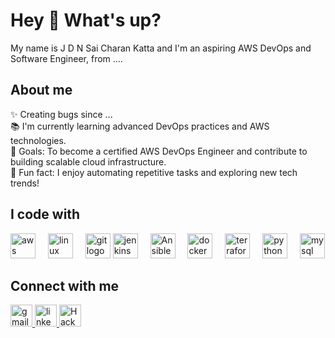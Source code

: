 <h1 align="left">Hey 👋 What's up?</h1>
<p align="left">My name is J D N Sai Charan Katta and I'm an aspiring AWS DevOps and Software Engineer, from ....</p>
<h2 align="left">About me</h2>
<p align="left">✨ Creating bugs since ...<br>📚 I'm currently learning advanced DevOps practices and AWS technologies.<br>🎯 Goals: To become a certified AWS DevOps Engineer and contribute to building scalable cloud infrastructure.<br>🎲 Fun fact: I enjoy automating repetitive tasks and exploring new tech trends!</p>
<h2 align="left">I code with</h2>
<div align="left">
  <img src="https://imgs.search.brave.com/pI0JG4Rx23ES7ugI3GqmfhAvGMo2jSfRAyMmDUso19w/rs:fit:500:0:0/g:ce/aHR0cHM6Ly9sb2dv/cy13b3JsZC5uZXQv/d3AtY29udGVudC91/cGxvYWRzLzIwMjEv/MDgvQW1hem9uLVdl/Yi1TZXJ2aWNlcy1B/V1MtTG9nby03MDB4/Mzk0LnBuZw" height="40" alt="aws logo"  />
  <img width="12" /> 
  <img src="https://cdn.jsdelivr.net/gh/devicons/devicon/icons/linux/linux-original.svg" height="40" alt="linux logo"  />
  <img width="12" />
  <img src="https://cdn.jsdelivr.net/gh/devicons/devicon/icons/git/git-original.svg" height="40" alt="git logo"  />
  <img src="https://cdn.jsdelivr.net/gh/devicons/devicon/icons/jenkins/jenkins-original.svg" height="40" alt="jenkins logo"  />
  <img width="12" />
  <img 
src="https://imgs.search.brave.com/uzVFVW5AN3jkZfCqr9WFL6oFDeJplCHXlKWPlvNIAzQ/rs:fit:860:0:0/g:ce/aHR0cHM6Ly9kb2Nz/LmFuc2libGUuY29t/L2Fuc2libGUvbGF0/ZXN0L19zdGF0aWMv/aW1hZ2VzL0Fuc2li/bGUtTWFyay1SR0Jf/V2hpdGUucG5n" height="40" alt="Ansible logo"  />
  <img width="12" />
  <img src="https://cdn.jsdelivr.net/gh/devicons/devicon/icons/docker/docker-original.svg" height="40" alt="docker logo"  />
  <img width="12" />
  <img src="https://cdn.jsdelivr.net/gh/devicons/devicon/icons/terraform/terraform-original.svg" height="40" alt="terraform logo"  />
  <img width="12" />
  <img src="https://cdn.jsdelivr.net/gh/devicons/devicon/icons/python/python-original.svg" height="40" alt="python logo"  />
  <img width="12" />
  <img src="https://cdn.jsdelivr.net/gh/devicons/devicon/icons/mysql/mysql-original.svg" height="40" alt="mysql logo"  />
  <img width="12" /> 
</div>

###
<h2 align="left">Connect with me</h2>
<div align="left">
<a href="mailto:saicharank366@gmail.com">
    <img src="https://img.shields.io/static/v1?message=Gmail&logo=gmail&label=&color=D14836&logoColor=white&labelColor=&style=for-the-badge" height="35" alt="gmail logo"  />
  </a>
  <a href="https://www.linkedin.com/in/saicharankatta/">
    <img src="https://img.shields.io/static/v1?message=LinkedIn&logo=linkedin&label=&color=0A66C2&logoColor=white&labelColor=&style=for-the-badge" height="35" alt="linkedin logo"  />
      <a href=" https://www.hackerrank.com/profile/saicharank366">
    <img src="https://imgs.search.brave.com/lBYqFiZ1KDRqDnLu8Qv9TYZc-HjvuYrfE5hrXkG_KFg/rs:fit:860:0:0/g:ce/aHR0cHM6Ly9jZG40/Lmljb25maW5kZXIu/Y29tL2RhdGEvaWNv/bnMvbG9nb3MtYW5k/LWJyYW5kcy81MTIv/MTYwX0hhY2tlcnJh/bmtfbG9nb19sb2dv/cy01MTIucG5n" height="35" alt="Hackerrank logo"  />
      </a>
</div>

